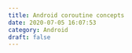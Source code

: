 ```yaml
---
title: Android coroutine concepts
date: 2020-07-05 16:07:53
category: Android
draft: false
---
```


